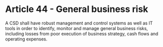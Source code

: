 # Article 44 - General business risk


A CSD shall have robust management and control systems as well as IT tools in order to identify, monitor and manage general business risks, including losses from poor execution of business strategy, cash flows and operating expenses.
